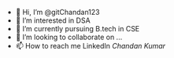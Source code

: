 - 👋 Hi, I’m @gitChandan123
- 👀 I’m interested in DSA
- 🌱 I’m currently pursuing B.tech in CSE 
- 💞️ I’m looking to collaborate on ...
- 📫 How to reach me LinkedIn *Chandan Kumar*

<!---
gitChandan123/gitChandan123 is a ✨ special ✨ repository because its `README.md` (this file) appears on your GitHub profile.
You can click the Preview link to take a look at your changes.
--->
